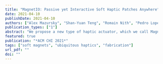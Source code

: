 ```yaml
---
title: "MagnetIO: Passive yet Interactive Soft Haptic Patches Anywhere"
date: 2021-04-10
publishDate: 2021-04-10
authors: ["Alex Mazursky", "Shan-Yuan Teng", "Romain Nith", "Pedro Lopes"]
publication_types: ["1"]
abstract: "We propose a new type of haptic actuator, which we call MagnetIO, that is comprised of two parts: any number of soft interactive patches that can be applied anywhere and one battery-powered voice-coil worn on the user’s fingernail. When the fingernail-worn device contacts any of the interactive patches it detects its magnetic signature and makes the patch vibrate. To allow these otherwise passive patches to vibrate, we make them from silicone with regions doped with neodymium powder, resulting in soft and stretchable magnets. This novel decoupling of traditional vibration motors allows users to add interactive patches to their surroundings by attaching them to walls, objects or even other devices or appliances without instrumenting the object with electronics."
featured: true
publication: "*ACM CHI 2021*"
tags: ["soft magnets", "ubiquitous haptics", "fabrication"]
url_pdf: ""
doi: ""
---
```


